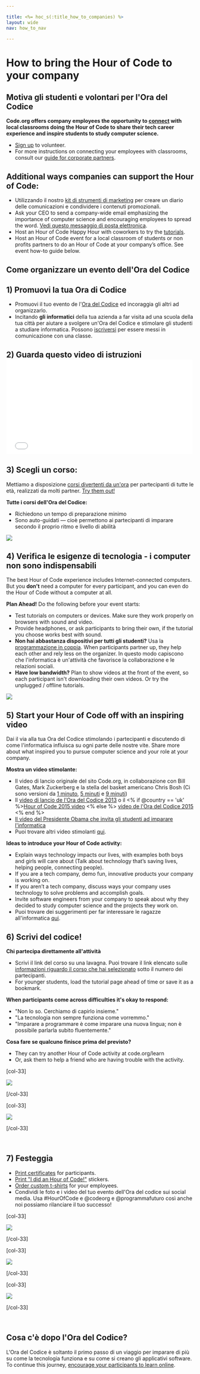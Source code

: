 ```yaml
---

title: <%= hoc_s(:title_how_to_companies) %>
layout: wide
nav: how_to_nav

---
```


# How to bring the Hour of Code to your company

## Motiva gli studenti e volontari per l'Ora del Codice

**Code.org offers company employees the opportunity to [connect](<%= resolve_url('https://code.org/volunteer') %>) with local classrooms doing the Hour of Code to share their tech career experience and inspire students to study computer science.**

  * [Sign up](<%= resolve_url('https://code.org/volunteer') %>) to volunteer.
  * For more instructions on connecting your employees with classrooms, consult our [guide for corporate partners](<%= localized_file('/files/HourOfCodeGuideForCorporatePartners.pdf') %>).

## Additional ways companies can support the Hour of Code:

  * Utilizzando il nostro [kit di strumenti di marketing](<%= localized_file('/files/HourOfCodeInternalMarketingToolkit.pdf') %>) per creare un diario delle comunicazioni e condividere i contenuti promozionali.
  * Ask your CEO to send a company-wide email emphasizing the importance of computer science and encouraging employees to spread the word. [Vedi questo messaggio di posta elettronica](<%= resolve_url('/promote/resources#sample-emails') %>).
  * Host an Hour of Code Happy Hour with coworkers to try the [tutorials](<%= resolve_url('https://code.org/learn') %>).
  * Host an Hour of Code event for a local classroom of students or non profits partners to do an Hour of Code at your company’s office. See event how-to guide below.

## Come organizzare un evento dell'Ora del Codice

## 1) Promuovi la tua Ora di Codice

  * Promuovi il tuo evento de l'[Ora del Codice](<%= resolve_url('/promote') %>) ed incoraggia gli altri ad organizzarlo.
  * Incitando **gli informatici** della tua azienda a far visita ad una scuola della tua città per aiutare a svolgere un'Ora del Codice e stimolare gli studenti a studiare informatica. Possono [iscriversi](<%= resolve_url('https://code.org/volunteer/engineer') %>) per essere messi in comunicazione con una classe.

## 2) Guarda questo video di istruzioni <iframe width="500" height="255" src="//www.youtube.com/embed/SrnvvWDm73k" frameborder="0" allowfullscreen></iframe>
## 3) Scegli un corso:

Mettiamo a disposizione [corsi divertenti da un'ora](<%= resolve_url('https://code.org/learn') %>) per partecipanti di tutte le età, realizzati da molti partner. [Try them out!](<%= resolve_url("https://code.org/learn") %>)

**Tutte i corsi dell'Ora del Codice:**

  * Richiedono un tempo di preparazione minimo
  * Sono auto-guidati — cioè permettono ai partecipanti di imparare secondo il proprio ritmo e livello di abilità

[![](/images/fit-700/tutorials.png)](<%= resolve_url('https://code.org/learn') %>)

## 4) Verifica le esigenze di tecnologia - i computer non sono indispensabili

The best Hour of Code experience includes Internet-connected computers. But you **don’t** need a computer for every participant, and you can even do the Hour of Code without a computer at all.

**Plan Ahead!** Do the following before your event starts:

  * Test tutorials on computers or devices. Make sure they work properly on browsers with sound and video.
  * Provide headphones, or ask participants to bring their own, if the tutorial you choose works best with sound.
  * **Non hai abbastanza dispositivi per tutti gli studenti?** Usa la [programmazione in coppia](https://www.youtube.com/watch?v=vgkahOzFH2Q). When participants partner up, they help each other and rely less on the organizer. In questo modo capiscono che l'informatica è un'attività che favorisce la collaborazione e le relazioni sociali.
  * **Have low bandwidth?** Plan to show videos at the front of the event, so each participant isn't downloading their own videos. Or try the unplugged / offline tutorials.

![](/images/fit-350/group_ipad.jpg)

## 5) Start your Hour of Code off with an inspiring video

Dai il via alla tua Ora del Codice stimolando i partecipanti e discutendo di come l'informatica influisca su ogni parte delle nostre vite. Share more about what inspired you to pursue computer science and your role at your company.

**Mostra un video stimolante:**

  * Il video di lancio originale del sito Code.org, in collaborazione con Bill Gates, Mark Zuckerberg e la stella del basket americano Chris Bosh (Ci sono versioni da [1 minuto](https://www.youtube.com/watch?v=qYZF6oIZtfc), [5 minuti](https://www.youtube.com/watch?v=nKIu9yen5nc) e [9 minuti](https://www.youtube.com/watch?v=dU1xS07N-FA))
  * Il [ video di lancio de l'Ora del Codice 2013](https://www.youtube.com/watch?v=FC5FbmsH4fw) o il <% if @country == 'uk' %>[Hour of Code 2015 video](https://www.youtube.com/watch?v=7L97YMYqLHc) <% else %> [video de l'Ora del Codice 2015](https://www.youtube.com/watch?v=7L97YMYqLHc) <% end %>
  * [Il video del Presidente Obama che invita gli studenti ad imparare l'informatica](https://www.youtube.com/watch?v=6XvmhE1J9PY)
  * Puoi trovare altri video stimolanti [qui](https://www.youtube.com/playlist?list=PLzdnOPI1iJNfpD8i4Sx7U0y2MccnrNZuP).

**Ideas to introduce your Hour of Code activity:**

  * Explain ways technology impacts our lives, with examples both boys and girls will care about (Talk about technology that’s saving lives, helping people, connecting people). 
  * If you are a tech company, demo fun, innovative products your company is working on.
  * If you aren’t a tech company, discuss ways your company uses technology to solve problems and accomplish goals.
  * Invite software engineers from your company to speak about why they decided to study computer science and the projects they work on.
  * Puoi trovare dei suggerimenti per far interessare le ragazze all'informatica [qui](<%= resolve_url('https://code.org/girls') %>).

## 6) Scrivi del codice!

**Chi partecipa direttamente all'attività**

  * Scrivi il link del corso su una lavagna. Puoi trovare il link elencato sulle [ informazioni riguardo il corso che hai selezionato](<%= resolve_url('https://code.org/learn') %>) sotto il numero dei partecipanti.
  * For younger students, load the tutorial page ahead of time or save it as a bookmark.

**When participants come across difficulties it's okay to respond:**

  * "Non lo so. Cerchiamo di capirlo insieme."
  * "La tecnologia non sempre funziona come vorremmo."
  * "Imparare a programmare è come imparare una nuova lingua; non è possibile parlarla subito fluentemente."

**Cosa fare se qualcuno finisce prima del previsto?**

  * They can try another Hour of Code activity at code.org/learn
  * Or, ask them to help a friend who are having trouble with the activity.

[col-33]

![](/images/fit-250/highschoolgirls.jpeg)

[/col-33]

[col-33]

![](/images/fit-300/group_ar.jpg)

[/col-33]

<p style="clear:both">
  &nbsp;
</p>

## 7) Festeggia

  * [Print certificates](<%= resolve_url('https://code.org/certificates') %>) for participants.
  * [Print "I did an Hour of Code!"](<%= resolve_url('/promote/resources#stickers') %>) stickers.
  * [Order custom t-shirts](http://blog.code.org/post/132608499493/hour-of-code-shirts-and-more) for your employees.
  * Condividi le foto e i video del tuo evento dell'Ora del codice sui social media. Usa #HourOfCode e @codeorg e @programmafuturo così anche noi possiamo rilanciare il tuo successo!

[col-33]

![](/images/fit-250/celebrate2.jpeg)

[/col-33]

[col-33]

![](/images/fit-260/highlight-certificates.jpg)

[/col-33]

[col-33]

![](/images/fit-300/boy-certificate.jpg)

[/col-33]

<p style="clear:both">
  &nbsp;
</p>

## Cosa c'è dopo l'Ora del Codice?

L'Ora del Codice è soltanto il primo passo di un viaggio per imparare di più su come la tecnologia funziona e su come si creano gli applicativi software. To continue this journey, [encourage your participants to learn online](<%= resolve_url('https://code.org/learn/beyond') %>).
